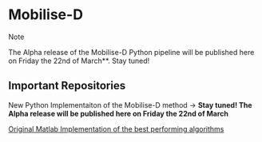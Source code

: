 # Mobilise-D

> [!NOTE]
> The Alpha release of the Mobilise-D Python pipeline will be published here on Friday the 22nd of March**. Stay tuned!


## Important Repositories

New Python Implementaiton of the Mobilise-D method -> **Stay tuned! The Alpha release will be published here on Friday the 22nd of March**

[Original Matlab Implementation of the best performing algorithms](https://github.com/mobilise-d/Mobilise-D-TVS-Recommended-Algorithms)

